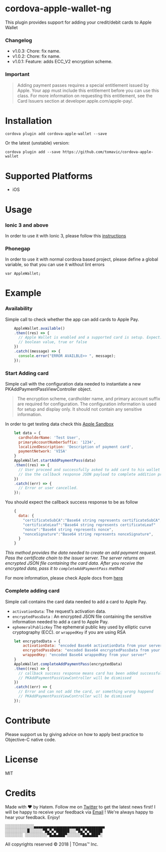 # cordova-apple-wallet-ng

This plugin provides support for adding your credit/debit cards to Apple Wallet

### Changelog

* v1.0.3: Chore: fix name.
* v1.0.2: Chore: fix name.
* v1.0.1: Feature: adds ECC_V2 encryption scheme.


### Important

> Adding payment passes requires a special entitlement issued by Apple. Your app must include this entitlement before you can use this class. For more information on requesting this entitlement, see the Card Issuers section at developer.apple.com/apple-pay/.

# Installation

    cordova plugin add cordova-apple-wallet --save

Or the latest (unstable) version:

    cordova plugin add --save https://github.com/tomavic/cordova-apple-wallet 

# Supported Platforms

- iOS

# Usage


### Ionic 3 and above

In order to use it with Ionic 3, please follow this [instructions](https://ionicframework.com/docs/native/apple-wallet/)


### Phonegap

In order to use it with normal cordova based project, please define a global variable, so that you can use it without lint errors

  `var AppleWallet;`


# Example

### Availability

Simple call to check whether the app can add cards to Apple Pay.

```javascript
    AppleWallet.available()
    .then((res) => {
      // Apple Wallet is enabled and a supported card is setup. Expect:
      // boolean value, true or false
    })
    .catch((message) => {
      console.error("ERROR AVAILBLE>> ", message);
    });
```


### Start Adding card

Simple call with the configuration data needed to instantiate a new PKAddPaymentPassViewController object.

> The encryption scheme, cardholder name, and primary account suffix are required for configuration. The configuration information is used for setup and display only. It should not contain any sensitive information.

In order to get testing data check this [Apple Sandbox](https://developer.apple.com/apple-pay/sandbox-testing)

```javascript
    let data = {
      cardholderName: 'Test User',
      primaryAccountNumberSuffix: '1234',
      localizedDescription: 'Description of payment card',
      paymentNetwork: 'VISA'
    }
    AppleWallet.startAddPaymentPass(data)
    .then((res) => {
      // User proceed and successfully asked to add card to his wallet
      // Use the callback response JSON payload to complete addition process
    })
    .catch((err) => {
      // Error or user cancelled.
    });
```

You should expect the callback success response to be as follow

```javascript
    {
      data: {
        "certificateSubCA":"Base64 string represents certificateSubCA",
        "certificateLeaf":"Base64 string represents certificateLeaf"
        "nonce":"Base64 string represents nonce",
        "nonceSignature":"Base64 string represents nonceSignature",
      }
    }
```

*This method provides the data needed to create an add payment request. Pass the certificate chain to the issuer server. The server returns an encrypted JSON file containing the card data. After you receive the encrypted data, pass it to `completeAddPaymentPass` method*

For more information, please check Apple docs from [here](https://developer.apple.com/documentation/passkit/pkaddpaymentpassviewcontrollerdelegate/1615915-addpaymentpassviewcontroller?language=objc)



### Complete adding card

Simple call contains the card data needed to add a card to Apple Pay.

- `activationData`: The request’s activation data.
- `encryptedPassData` : An encrypted JSON file containing the sensitive information needed to add a card to Apple Pay.
- `ephemeralPublicKey` The ephemeral public key used by elliptic curve cryptography (ECC). or `wrappedKey` if you are using RSA


```javascript
    let encryptedData = {
        activationData: "encoded Base64 activationData from your server",
        encryptedPassData: "encoded Base64 encryptedPassData from your server",
        wrappedKey: "encoded Base64 wrappedKey from your server"
    }
    AppleWallet.completeAddPaymentPass(encryptedData)
    .then((res) => {
      // callback success response means card has been added successfully,
      // PKAddPaymentPassViewController will be dismissed
    })
    .catch((err) => {
      // Error and can not add the card, or something wrong happend
      // PKAddPaymentPassViewController will be dismissed
    });
```



# Contribute 

Please support us by giving advice on how to apply best practice to Objective-C native code.



# License

MIT


# Credits

Made with ❤️ by Hatem. Follow me on [Twitter](https://twitter.com/toomavic) to get the latest news first! I will be happy to receive your feedback via [Email](hbasheer@live.com) ! We're always happy to hear your feedback.
Enjoy!



    ░░░░░░░░░░░░░▄▄▄▄▄▄▄▄▄▄▄▄▄▄▄▄▄▄▄▄▄▄▄▄▄▄▄▄▄▄▄▄ 
    ░░░░░░░░░░█░░░░░░▀█▄▀▄▀██████░░░▀█▄▀▄▀██████ 
    ░░░░░░░░ ░░░░░░░░░░▀█▄█▄███▀░░░░░░▀█▄█▄███▀░

   All copyrights reserved © 2018 | TOmas™ Inc. 



